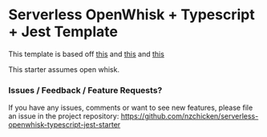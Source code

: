 # Serverless OpenWhisk + Typescript + Jest Template

This template is based off 
[this](https://github.com/serverless/serverless/tree/master/lib/plugins/create/templates/openwhisk-nodejs) 
and 
[this](https://github.com/serverless/serverless/tree/master/lib/plugins/create/templates/aws-nodejs-typescript) 
and 
[this](https://github.com/serverless-heaven/serverless-webpack/tree/master/examples/babel-webpack-4)

This starter assumes open whisk.

### Issues / Feedback / Feature Requests?

If you have any issues, comments or want to see new features, please file an
issue in the project repository:
https://github.com/nzchicken/serverless-openwhisk-typescript-jest-starter 
